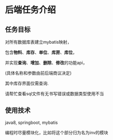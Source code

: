 # 后端任务介绍

## 任务目标

对所有数据库表建立mybatis映射，

包含**物料**、**库存**、**单位**、**库房**、**库位**，

并实现**查询**、**增加**、**删除**、**修改**的功能api，

(具体名称和参数由前后端商议决定)

其中库存界面仅需查询.

请帮忙查看sql文件有无书写错误或数据类型使用不当

## 使用技术

java8, springboot, mybatis

编程时尽量模块化，比如将这个部分归为名为inv的模块


